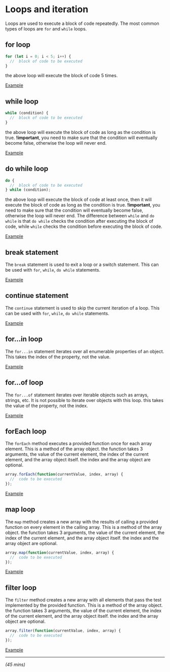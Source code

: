 # Loops and iteration

Loops are used to execute a block of code repeatedly. The most common types of loops are `for` and `while` loops.

## for loop
```javascript
for (let i = 0; i < 5; i++) {
  //  block of code to be executed
}
```
the above loop will execute the block of code 5 times.

[Example](index.html#L12-17)

## while loop
```javascript
while (condition) {
  //  block of code to be executed
}
```
the above loop will execute the block of code as long as the condition is true. **!important**, you need to make sure that the condition will eventually become false, otherwise the loop will never end.

[Example](index.html#L20-26)

## do while loop
```javascript
do {
  //  block of code to be executed
} while (condition);
```
the above loop will execute the block of code at least once, then it will execute the block of code as long as the condition is true. **!important**, you need to make sure that the condition will eventually become false, otherwise the loop will never end.
The difference between `while` and `do while` is that `do while` checks the condition after executing the block of code, while `while` checks the condition before executing the block of code.

[Example](index.html#L28-35)

## break statement
The `break` statement is used to exit a loop or a switch statement. This can be used with `for`, `while`, `do while` statements.

[Example](index.html#L38-46)

## continue statement
The `continue` statement is used to skip the current iteration of a loop. This can be used with `for`, `while`, `do while` statements.

[Example](index.html#L49-57)

## for...in loop
The `for...in` statement iterates over all enumerable properties of an object. This takes the index of the property, not the value. 

[Example](index.html#L60-77)

## for...of loop
The `for...of` statement iterates over iterable objects such as arrays, strings, etc. It is not possible to iterate over objects with this loop. this takes the value of the property, not the index.

[Example](index.html#L80-84)

## forEach loop
The `forEach` method executes a provided function once for each array element. This is a method of the array object. the function takes 3 arguments, the value of the current element, the index of the current element, and the array object itself. the index and the array object are optional.
```javascript
array.forEach(function(currentValue, index, array) {
  //  code to be executed
});
```

[Example](index.html#L86-91)

## map loop
The `map` method creates a new array with the results of calling a provided function on every element in the calling array. This is a method of the array object. the function takes 3 arguments, the value of the current element, the index of the current element, and the array object itself. the index and the array object are optional.
```javascript
array.map(function(currentValue, index, array) {
  //  code to be executed
});
```

[Example](index.html#L93-114)

## filter loop
The `filter` method creates a new array with all elements that pass the test implemented by the provided function. This is a method of the array object. the function takes 3 arguments, the value of the current element, the index of the current element, and the array object itself. the index and the array object are optional.
```javascript
array.filter(function(currentValue, index, array) {
  //  code to be executed
});
```

[Example](index.html#L116-130)


***
*(45 mins)*
